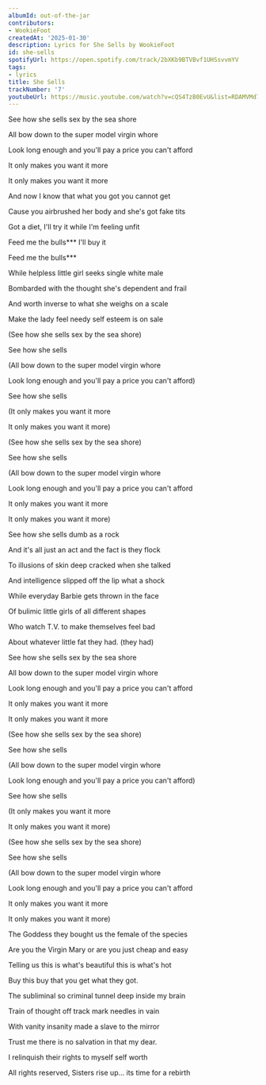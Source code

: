 ```yaml
---
albumId: out-of-the-jar
contributors:
- WookieFoot
createdAt: '2025-01-30'
description: Lyrics for She Sells by WookieFoot
id: she-sells
spotifyUrl: https://open.spotify.com/track/2bXKb9BTVBvf1UHSsvvmYV
tags:
- lyrics
title: She Sells
trackNumber: '7'
youtubeUrl: https://music.youtube.com/watch?v=cQS4TzB0EvU&list=RDAMVMd79UIkiY6ss
---
```


See how she sells sex by the sea shore

All bow down to the super model virgin whore

Look long enough and you'll pay a price you can't afford

It only makes you want it more

It only makes you want it more

And now I know that what you got you cannot get

Cause you airbrushed her body and she's got fake tits

Got a diet, I'll try it while I'm feeling unfit

Feed me the bulls*** I'll buy it

Feed me the bulls***

While helpless little girl seeks single white male

Bombarded with the thought she's dependent and frail

And worth inverse to what she weighs on a scale

Make the lady feel needy self esteem is on sale



(See how she sells sex by the sea shore)

See how she sells

(All bow down to the super model virgin whore

Look long enough and you'll pay a price you can't afford)

See how she sells

(It only makes you want it more

It only makes you want it more)

(See how she sells sex by the sea shore)

See how she sells

(All bow down to the super model virgin whore

Look long enough and you'll pay a price you can't afford

It only makes you want it more

It only makes you want it more)



See how she sells dumb as a rock

And it's all just an act and the fact is they flock

To illusions of skin deep cracked when she talked

And intelligence slipped off the lip what a shock



While everyday Barbie gets thrown in the face

Of bulimic little girls of all different shapes

Who watch T.V. to make themselves feel bad

About whatever little fat they had. (they had)



See how she sells sex by the sea shore

All bow down to the super model virgin whore

Look long enough and you'll pay a price you can't afford

It only makes you want it more

It only makes you want it more



(See how she sells sex by the sea shore)

See how she sells

(All bow down to the super model virgin whore

Look long enough and you'll pay a price you can't afford)

See how she sells

(It only makes you want it more

It only makes you want it more)

(See how she sells sex by the sea shore)

See how she sells

(All bow down to the super model virgin whore

Look long enough and you'll pay a price you can't afford

It only makes you want it more

It only makes you want it more)



The Goddess they bought us the female of the species

Are you the Virgin Mary or are you just cheap and easy

Telling us this is what's beautiful this is what's hot

Buy this buy that you get what they got.

The subliminal so criminal tunnel deep inside my brain

Train of thought off track mark needles in vain

With vanity insanity made a slave to the mirror

Trust me there is no salvation in that my dear.



I relinquish their rights to myself self worth

All rights reserved, Sisters rise up... its time for a rebirth